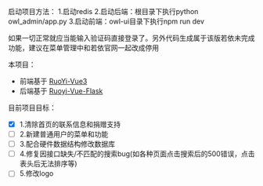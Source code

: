 启动项目方法：
1.启动redis
2.启动后端：根目录下执行python owl_admin/app.py
3.启动前端：owl-ui目录下执行npm run dev

如果一切正常就应当能输入验证码直接登录了。另外代码生成属于该版若依未完成功能，建议在菜单管理中和若依官网一起改成停用

本项目：
- 前端基于 [RuoYi-Vue3](https://gitcode.com/yangzongzhuan/RuoYi-Vue3)
- 后端基于 [Ruoyi-Vue-Flask](https://gitee.com/shaw-lee/ruoyi-vue-flask)

目前项目目标：
- [x]  1.清除首页的联系信息和捐赠支持
- [ ]  2.新建普通用户的菜单和功能
- [ ]  3.配合硬件数据结构修改数据库
- [ ]  4.修复因接口缺失/不匹配的搜索bug(如各种页面点击搜索后的500错误，点击表头后无法排序等)
- [ ]  5.修改logo